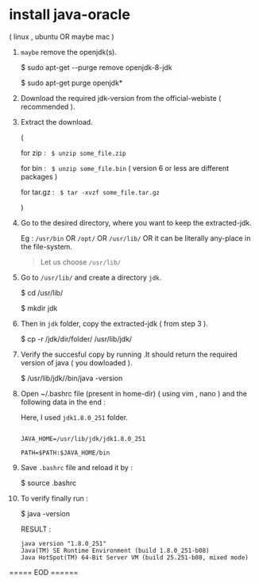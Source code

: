 # install java-oracle 

( linux , ubuntu OR maybe mac )

1. ``maybe`` remove the openjdk(s).

    $ sudo apt-get --purge remove openjdk-8-jdk
    
    $ sudo apt-get purge openjdk*

2. Download the required jdk-version from the official-webiste ( recommended ).

3. Extract the download. 

    ( 
    
      for zip    : ` $ unzip some_file.zip`
      
      for bin    : ` $ unzip some_file.bin` ( version 6 or less are different packages )
      
      for tar.gz : ` $ tar -xvzf some_file.tar.gz`
      
    )

4. Go to the desired directory, where you want to keep the extracted-jdk. 

    Eg : `/usr/bin` OR `/opt/` OR `/usr/lib/` OR it can be literally any-place in the file-system.

   > Let us choose `/usr/lib/`

5. Go to `/usr/lib/` and create a directory `jdk`.

     $ cd /usr/lib/

     $ mkdir jdk

6. Then in `jdk` folder, copy the extracted-jdk ( from step 3 ).

    $ cp -r /jdk/dir/folder/  /usr/lib/jdk/

7. Verify the succesful copy by running .It should return the required version of java ( you dowloaded ).

    $ /usr/lib/jdk/<jdk-folder-name>/bin/java -version
 
8. Open ~/.bashrc file (present in home-dir) ( using vim , nano ) and the following data in the end :

    Here, I used `jdk1.8.0_251` folder.

    ```

    JAVA_HOME=/usr/lib/jdk/jdk1.8.0_251

    PATH=$PATH:$JAVA_HOME/bin

    ```

9. Save `.bashrc` file and reload it by : 

    $ source .bashrc

10. To verify finally run : 

    $ java -version

    RESULT : 
    ```
    java version "1.8.0_251"
    Java(TM) SE Runtime Environment (build 1.8.0_251-b08)
    Java HotSpot(TM) 64-Bit Server VM (build 25.251-b08, mixed mode)
    ```

===== EOD ======


